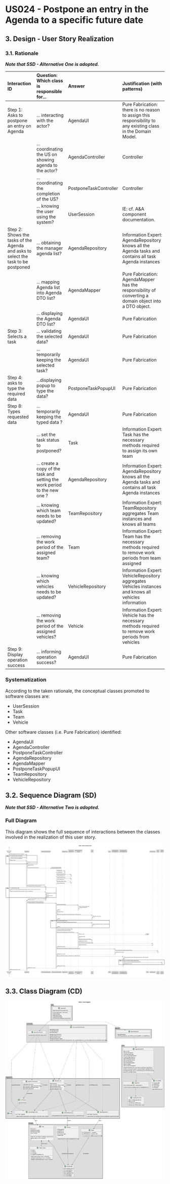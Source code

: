 # US024 - Postpone an entry in the Agenda to a specific future date

## 3. Design - User Story Realization

### 3.1. Rationale

_**Note that SSD - Alternative One is adopted.**_

| Interaction ID                                                                        | Question: Which class is responsible for...                                 | Answer                 | Justification (with patterns)                                                                                 |
|:--------------------------------------------------------------------------------------|:----------------------------------------------------------------------------|:-----------------------|:--------------------------------------------------------------------------------------------------------------|
| Step 1: Asks to postpone an entry on Agenda		                                         | 	... interacting with the actor?                                            | AgendaUI               | Pure Fabrication: there is no reason to assign this responsibility to any existing class in the Domain Model. |
| 			  		                                                                               | 	... coordinating the US on showing agenda to the actor?                    | AgendaController       | Controller                                                                                                    |
|                                                                                       | ... coordinating the completion of the US?                                  | PostponeTaskController | Controller                                                                                                    |
| 			  		                                                                               | ... knowing the user using the system?                                      | UserSession            | IE: cf. A&A component documentation.                                                                          |
| Step 2: Shows the tasks of the Agenda and asks to select the task to be postponed  		 | 	... obtaining the manager agenda list?						                               | AgendaRepository       | Information Expert: AgendaRepository knows all the Agenda tasks and contains all task Agenda instances        |
|                                                                                       | ... mapping Agenda list into Agenda DTO list?                               | AgendaMapper           | Pure Fabrication: AgendaMapper has the responsibility of converting a domain object into a DTO object.        |
|                                                                                       | ... displaying the Agenda DTO list?                                         | AgendaUI               | Pure Fabrication                                                                                              |
| Step 3: Selects a task  		                                                            | 	... validating the selected data?                                          | AgendaUI               | Pure Fabrication                                                                                              |
|                                                                                       | ... temporarily keeping the selected task?                                  | AgendaUI               | Pure Fabrication                                                                                              |
| Step 4: asks to type the required data  		                                            | 	...displaying popup to type the data?                                      | PostponeTaskPopupUI    | Pure Fabrication                                                                                              |
| Step 8: Types requested data		  		                                                    | 	... temporarily keeping the typed data ?                                   | AgendaUI               | Pure Fabrication                                                                                              | 
| 			  		                                                                               | 	... set the task status to postponed?                                      | Task                   | Information Expert: Task has the necessary methods required to assign its own team                            | 
| 			  		                                                                               | 	... create a copy of the task and setting the work period to the new one ? | AgendaRepository       | Information Expert: AgendaRepository knows all the Agenda tasks and contains all task Agenda instances        |
|                                                                                       | ... knowing which team needs to be updated?                                 | TeamRepository         | Information Expert: TeamRepository aggregates Team instances and knows all teams                              |
|                                                                                       | ... removing the work period of the assigned team?                          | Team                   | Information Expert: Team has the necessary methods required to remove work periods from team assigned         |
|                                                                                       | ... knowing which vehicles needs to be updated?                             | VehicleRepository      | Information Expert: VehicleRepository aggregates Vehicles instances and knows all vehicles information        |
|                                                                                       | ... removing the work period of the assigned vehicles?                      | Vehicle                | Information Expert: Vehicle has the necessary methods required to remove work periods from vehicles           |
| Step 9: Display operation success                                                     | ... informing operation success?                                            | AgendaUI               | Pure Fabrication                                                                                              |

### Systematization ##

According to the taken rationale, the conceptual classes promoted to software classes are:

* UserSession
* Task
* Team
* Vehicle

Other software classes (i.e. Pure Fabrication) identified:

* AgendaUI
* AgendaController
* PostponeTaskController
* AgendaRepository
* AgendaMapper
* PostponeTaskPopupUI
* TeamRepository
* VehicleRepository

## 3.2. Sequence Diagram (SD)

_**Note that SSD - Alternative Two is adopted.**_

### Full Diagram

This diagram shows the full sequence of interactions between the classes involved in the realization of this user story.

![Sequence Diagram - Full](svg/us024-sequence-diagram.svg)

## 3.3. Class Diagram (CD)

![Class Diagram](svg/us024-class-diagram.svg)
